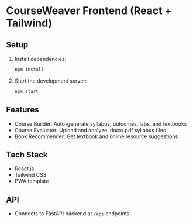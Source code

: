 # CourseWeaver Frontend (React + Tailwind)

## Setup

1. Install dependencies:
   ```bash
   npm install
   ```
2. Start the development server:
   ```bash
   npm start
   ```

## Features
- Course Builder: Auto-generate syllabus, outcomes, labs, and textbooks
- Course Evaluator: Upload and analyze .docx/.pdf syllabus files
- Book Recommender: Get textbook and online resource suggestions

## Tech Stack
- React.js
- Tailwind CSS
- PWA template

## API
- Connects to FastAPI backend at `/api` endpoints 